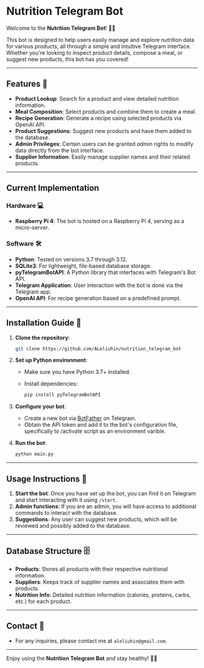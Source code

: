 # Nutrition Telegram Bot

Welcome to the **Nutrition Telegram Bot**! 🥗🤖

This bot is designed to help users easily manage and explore nutrition data for various products, all through a simple and intuitive Telegram interface. Whether you're looking to inspect product details, compose a meal, or suggest new products, this bot has you covered!

---

## Features 🚀

- **Product Lookup**: Search for a product and view detailed nutrition information.
- **Meal Composition**: Select products and combine them to create a meal.
- **Recipe Generation**: Generate a recipe using selected products via OpenAI API.
- **Product Suggestions**: Suggest new products and have them added to the database.
- **Admin Privileges**: Certain users can be granted *admin* rights to modify data directly from the bot interface.
- **Supplier Information**: Easily manage supplier names and their related products.
  
---

## Current Implementation

### Hardware 💻

- **Raspberry Pi 4**: The bot is hosted on a Raspberry Pi 4, serving as a micro-server.

### Software 🛠️

- **Python**: Tested on versions 3.7 through 3.12.
- **SQLite3**: For lightweight, file-based database storage.
- **pyTelegramBotAPI**: A Python library that interfaces with Telegram's Bot API.
- **Telegram Application**: User interaction with the bot is done via the Telegram app.
- **OpenAI API**: For recipe generation based on a predefined prompt.

---

## Installation Guide 📝

1. **Clone the repository**:

    ```bash
    git clone https://github.com/ALeliuhin/nutrition_telegram_bot
    ```

2. **Set up Python environment**:

    - Make sure you have Python 3.7+ installed.
    - Install dependencies:

      ```bash
      pip install pyTelegramBotAPI
      ```

3. **Configure your bot**:
    - Create a new bot via [BotFather](https://core.telegram.org/bots#botfather) on Telegram.
    - Obtain the API token and add it to the bot's configuration file, specifically to /activate script as an environment varible.

4. **Run the bot**:

    ```bash
    python main.py
    ```

---

## Usage Instructions 📖

1. **Start the bot**: Once you have set up the bot, you can find it on Telegram and start interacting with it using `/start`.
2. **Admin functions**: If you are an admin, you will have access to additional commands to interact with the database.
3. **Suggestions**: Any user can suggest new products, which will be reviewed and possibly added to the database.

---

## Database Structure 🗄️

- **Products**: Stores all products with their respective nutritional information.
- **Suppliers**: Keeps track of supplier names and associates them with products.
- **Nutrition Info**: Detailed nutrition information (calories, proteins, carbs, etc.) for each product.

---

## Contact 📧

- For any inquiries, please contact me at `aleliuhin@gmail.com`.

---

Enjoy using the **Nutrition Telegram Bot** and stay healthy! 🌱🥑
